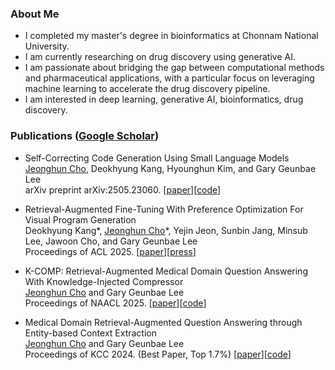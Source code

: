 ### About Me 
* I completed my master's degree in bioinformatics at Chonnam National University.
* I am currently researching on drug discovery using generative AI.
* I am passionate about bridging the gap between computational methods and pharmaceutical applications, with a particular focus on leveraging machine learning to accelerate the drug discovery pipeline.
* I am interested in deep learning, generative AI, bioinformatics, drug discovery.

### Publications ([Google Scholar](https://scholar.google.co.kr/citations?user=neCdcgcAAAAJ&hl=ko))
* Self-Correcting Code Generation Using Small Language Models<br>
<ins>Jeonghun Cho</ins>, Deokhyung Kang, Hyounghun Kim, and Gary Geunbae Lee<br>
arXiv preprint arXiv:2505.23060. [[paper](https://arxiv.org/abs/2505.23060)][[code](https://github.com/jeonghun3572/CoCoS)]<br>

* Retrieval-Augmented Fine-Tuning With Preference Optimization For Visual Program Generation<br>
Deokhyung Kang\*, <ins>Jeonghun Cho</ins>\*, Yejin Jeon, Sunbin Jang, Minsub Lee, Jawoon Cho, and Gary Geunbae Lee<br>
Proceedings of ACL 2025. [[paper](https://arxiv.org/abs/2502.16529)][[press](https://www.mk.co.kr/en/business/11345175)]<br>

* K-COMP: Retrieval-Augmented Medical Domain Question Answering With Knowledge-Injected Compressor<br>
<ins>Jeonghun Cho</ins> and Gary Geunbae Lee<br>
Proceedings of NAACL 2025. [[paper](https://aclanthology.org/2025.naacl-long.351/)][[code](https://github.com/jeonghun3572/K-COMP)]<br>

* Medical Domain Retrieval-Augmented Question Answering through Entity-based Context Extraction<br>
<ins>Jeonghun Cho</ins> and Gary Geunbae Lee<br>
Proceedings of KCC 2024. (Best Paper, Top 1.7%) [[paper](https://www.dbpia.co.kr/pdf/pdfView.do?nodeId=NODE11861871)][[code](https://github.com/jeonghun3572/Entity-based-RAG)]<br>
